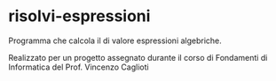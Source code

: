 # risolvi-espressioni
Programma che calcola il di valore espressioni algebriche.

Realizzato per un progetto assegnato durante il corso di Fondamenti di Informatica del Prof. Vincenzo Caglioti
